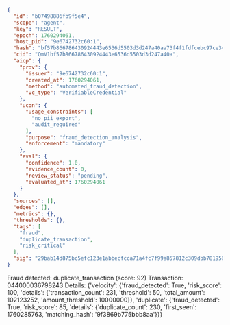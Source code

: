 ```json
{
  "id": "b07498886fb9f5e4",
  "scope": "agent",
  "key": "RESULT",
  "epoch": 1760294061,
  "host_pid": "9e6742732c60:1",
  "hash": "bf57b866786430924443e6536d5503d3d247a40aa73f4f1fdfcebc97ce346305",
  "cid": "QmV1bf57b866786430924443e6536d5503d3d247a40a",
  "aicp": {
    "prov": {
      "issuer": "9e6742732c60:1",
      "created_at": 1760294061,
      "method": "automated_fraud_detection",
      "vc_type": "VerifiableCredential"
    },
    "ucon": {
      "usage_constraints": [
        "no_pii_export",
        "audit_required"
      ],
      "purpose": "fraud_detection_analysis",
      "enforcement": "mandatory"
    },
    "eval": {
      "confidence": 1.0,
      "evidence_count": 0,
      "review_status": "pending",
      "evaluated_at": 1760294061
    }
  },
  "sources": [],
  "edges": [],
  "metrics": {},
  "thresholds": {},
  "tags": [
    "fraud",
    "duplicate_transaction",
    "risk_critical"
  ],
  "sig": "29bab14d875bc5efc123e1abbecfcca71a4fc7f99a857812c309dbb78195070e"
}
```

Fraud detected: duplicate_transaction (score: 92)
Transaction: 044000036798243
Details: {'velocity': {'fraud_detected': True, 'risk_score': 100, 'details': {'transaction_count': 231, 'threshold': 50, 'total_amount': 102123252, 'amount_threshold': 10000000}}, 'duplicate': {'fraud_detected': True, 'risk_score': 85, 'details': {'duplicate_count': 230, 'first_seen': 1760285763, 'matching_hash': '9f3869b775bbb8aa'}}}